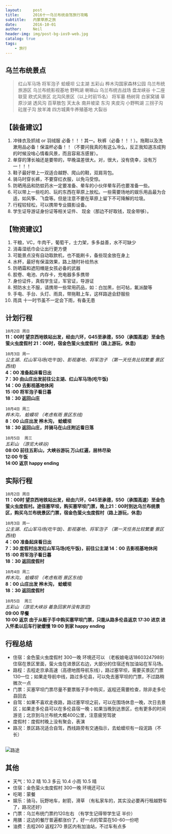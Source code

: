 ```yaml
---
layout:     post
title:      2016十一乌兰布统自驾旅行攻略
subtitle:   内蒙草原之旅
date:       2016-10-01
author:     Neil
header-img: img/post-bg-ios9-web.jpg
catalog: true
tags:
    - 旅行
---
```


## 乌兰布统景点
 > 红山军马场 将军泡子 蛤蟆坝 公主湖 五彩山 桦木沟国家森林公园  乌兰布统旅游区 乌兰布统影视基地 野鸭湖  喇嘛山 乌兰布统古战场  盘龙峡谷 十二座联营 欧式风景区 北沟风景区（以上时前15名） 将军墓  杨树背 白家窝铺 草原沙湖  透风沟  百草敖包 天太永 南井坡梁 东沟 夹皮沟 小野鸭湖 三拐子沟 砬崖子沟 放羊滩  四方城黄牛养殖基地 大裂谷


## 【装备建议】 
1. 冲锋衣及抓绒 or 羽绒服 必备！！！其一。秋裤（必备！！！）。拖鞋以及洗漱用品必备！保温杯必备！！（不要问我真的有这么冷么，反正我知道冻成狗的时候没啥心情看风景，而且容易冻感冒）。 
2. 单穿的薄长袖还是要带的，早晚温差很大。对，很大，没有侥幸，没有万一！！！ 
3. 鞋子最好带上一双适合越野、爬山的鞋，双肩背包。 
4. 骑马时穿长裤，不要穿红衣服，以免马受惊。 
5. 防晒用品和防蚊药水一定要准备、晕车的小伙伴晕车药也要准备一些。 
6. 可以带上一些吃的、玩的东西在草原上放松。一些需要场地的娱乐用品最为合适，如风筝、飞盘等。但是注意不要在草原上留下不可降解的垃圾。 
7. 行程较轻松，可以携带专业摄影设备。 
8. 学生证导游证身份证等相关证件、 现金（那边不好取钱，现金带够）。 


## 【物资建议】 
1. 干粮，VC，牛肉干，葡萄干，士力架，多多益善，水不可缺少 
2. 消毒湿纸巾会让出行更方便 
3. 可能景点没有自动取款机，也不能刷卡，备些现金放在身上 
4. 水杯，最好有保温效果，路上随时补给热水 
5. 防晒霜和遮阳帽是女孩必备的武器 
6. 胶卷、电池、内存卡，充电器多多携带 
7. 身份证件，真假学生证，军官证，导游证 
8. 预防水土不服，请携带一些常用药品，如：白加黑，创可帖，氟派酸等 
9. 手电、手台、头灯、雨具，带拖鞋上车，这样路途会舒服些 
10. 雨具 十一时节虽不一定会下雨，有备无患

## 计划行程
`10月2日 周日`  
**11：00时 望京西地铁站出发，经由六环，G45至承德，S50（承围高速）至金色萤火虫度假村 21：00时，宿金色萤火虫度假村（路上游玩，休息)** 

`10月3日 周一`     
*公主湖、红山军马场(吃午饭)、影视基地、将军泡子 （第一天任务比较繁重 景区西线)*  
**4：00 准备起床看日出  
7：30 由山庄出发前往公主湖、红山军马场(吃午饭)  
14：00 去影视基地休闲  
15 :00 将军泡子看日暮  
18：30 返回山庄**
                       
`10月4日 周二`  
*桦木沟， 蛤蟆坝 （考虑有雨 景区东线)*  
**8：00 山庄出发 桦木沟， 蛤蟆坝  
18：30 返回山庄，并骑马在山庄附近看日落**
                      
`10月5日  周三 `  
*五彩山 （游览大峡谷)*  
**08:00 前往五彩山，大峡谷游玩   万山红遍，层林尽染  
12:00 午饭  
14:00 返京  happy ending**

## 实际行程
`10月2日 周日`  
**11：00时 望京西地铁站出发，经由六环，G45至承德，S50（承围高速）至金色萤火虫度假村。途径塞罕坝，购买塞罕坝门票，晚上21：00时到达乌兰布统景区，购买乌兰布统景区门票，宿金色萤火虫度假村（路上游玩，休息)** 

`10月3日 周一`     
*公主湖、红山军马场(吃午饭)、影视基地、将军泡子 （第一天任务比较繁重 景区西线)*  
**4：00 准备起床看日出  
7：30 度假村出发红山军马场(吃午饭)，前往公主湖 
14：00 去影视基地休闲  
15 :00 将军泡子看日暮  
18：30 返回度假村**
                       
`10月4日 周二`  
*桦木沟， 蛤蟆坝 （考虑有雨 景区东线)*  
**8：00 山庄出发 桦木沟， 蛤蟆坝  
18：30 返回度假村**
                      
`10月5日  周三 `  
*五彩山 （游览大峡谷 着急回家并没有游览)*  
**09:00 早餐  
10:00 返京 由于从贩子手中购买塞罕坝门票，只能从路多伦县返京
17:30 进京 进入怀柔以后车行驶缓慢
19:00 到家 happy ending**

## 行程总结
* 住宿：金色萤火虫度假村 300一晚 环境还可以 （老板娘电话18603247989）住宿在景区里面，萤火虫在进景区右边，大部分的住宿还有加油站在军马场。
* 路程：去程走京承高速（高德地图导航东线），路过塞罕坝，需要买景区门票130一位；如果走导航中线，路过多伦县，可以免去塞罕坝的门票，不过路稍微次一点
* 门票：买塞罕坝门票尽量不要票贩子手中购买，返程还需要检查，除非走多伦县回去
* 自驾：如果不喜欢走夜路，路过塞罕坝之前，可以在围场休息一晚，次日去景区；如果走多伦县可以在多伦县宿一晚；如果当晚到达景区，也有更多的时间游览；北京到乌兰布统大概400公里，注意疲劳驾驶
* 度假村：度假村晚上没有聚会，表演
* 路况：景区路况适合自驾，西线路旁有交通指示，去蛤蟆坝有一段泥路（不长）
       
## 
![路途](https://upload-images.jianshu.io/upload_images/12166742-713fef3d50c4beb9.jpg?imageMogr2/auto-orient/strip%7CimageView2/2/w/700)

## 其他
* 天气：10.2 晴 10.3 多云 10.4 小雨 10.5 晴
* 住宿：金色萤火虫度假村 300一晚 环境还可以
* 吃喝：蒙餐 
* 娱乐：骑马，玩野地车，射箭，滑草 （有私家车的，其实没必要再行租越野车了，路况还好）
* 门票：乌兰布统门票约120左右 （有学生记得带学生证 半价）  
* 用膳：这边的餐厅普遍都涨价了，好一点的荤菜在50-60一份吧
* 油费：去程260 返程270 景区内有加油站，不过车有点多